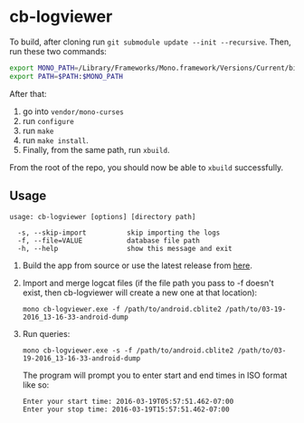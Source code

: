 # cb-logviewer

To build, after cloning run `git submodule update --init --recursive`. Then, run these two commands:
```bash
export MONO_PATH=/Library/Frameworks/Mono.framework/Versions/Current/bin
export PATH=$PATH:$MONO_PATH
```
After that:
 1. go into `vendor/mono-curses`
 2. run `configure`
 3. run `make`
 4. run `make install`.
 5. Finally, from the same path, run `xbuild`.

From the root of the repo, you should now be able to `xbuild` successfully.

## Usage

```
usage: cb-logviewer [options] [directory path]

  -s, --skip-import          skip importing the logs
  -f, --file=VALUE           database file path
  -h, --help                 show this message and exit
```

1. Build the app from source or use the latest release from [here](https://github.com/zgramana/cb-logviewer/releases).
2. Import and merge logcat files (if the file path you pass to -f doesn't exist, then cb-logviewer will create a new one at that location):

	```
	mono cb-logviewer.exe -f /path/to/android.cblite2 /path/to/03-19-2016_13-16-33-android-dump
	```

3. Run queries:

	```
	mono cb-logviewer.exe -s -f /path/to/android.cblite2 /path/to/03-19-2016_13-16-33-android-dump
	```

	The program will prompt you to enter start and end times in ISO format like so:

	```
	Enter your start time: 2016-03-19T05:57:51.462-07:00
	Enter your stop time: 2016-03-19T15:57:51.462-07:00
	```